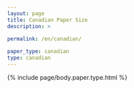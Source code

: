 ```yaml
---
layout: page
title: Canadian Paper Size
description: >
 
permalink: /en/canadian/

paper_type: canadian
type: canadian
---
```

{% include page/body.paper.type.html %}
